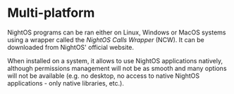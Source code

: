 # Multi-platform

NightOS programs can be ran either on Linux, Windows or MacOS systems using a wrapper called the _NightOS Calls Wrapper_ (NCW).
It can be downloaded from NightOS' official website.

When installed on a system, it allows to use NightOS applications natively, although permissions management will not be as smooth and many options will not be available (e.g. no desktop, no access to native NightOS applications - only native libraries, etc.).

